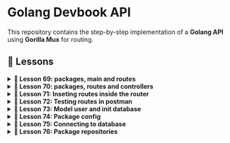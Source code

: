 # Golang Devbook API

This repository contains the step-by-step implementation of a **Golang API** using **Gorilla Mux** for routing.

## 🔹 Lessons

<details>
  <summary><strong>📌 Lesson 69: packages, main and routes</strong></summary>

### 1️⃣ Comands:
```sh
go mod init api
touch main.go
code main.go
go get github.com/gorilla/mux
mkdir src
cd src
mkdir router && cd router && touch router.go && code router.go
```
</details>

<details>
  <summary><strong>📌 Lesson 70: packages, routes and controllers</strong></summary>

### 1️⃣ Comands:
```sh
mkdir -p src/router/routes && touch src/router/routes/routes.go
code src/router/routes/routes.go
touch src/router/routes/user.go
code src/router/routes/user.go
mkdir -p src/controllers
touch src/controllers/usuarios.go
code src/controllers/usuarios.go

```
</details>

<details>
  <summary><strong>📌 Lesson 71: Inseting routes inside the router</strong></summary>
  Play the routes into the router

</details>

<details>
  <summary><strong>📌 Lesson 72: Testing routes in postman</strong></summary>

  ### 1️⃣ Comands:
```sh
mkdir postman
```
</details>

<details>
  <summary><strong>📌 Lesson 73: Model user and init database</strong></summary>

  ### 1️⃣ Comands:
```sh
mkdir -p src/models && touch src/models/user.go && code src/models/user.go
mkdir -p src/sql && touch src/sql/sql.sql && code src/sql/sql.sql
mysql -u golang -p
CREATE DATABASE IF NOT EXISTS devbook;
USE devbook;

DROP TABLE IF EXISTS users;

CREATE TABLE users (
    id INT AUTO_INCREMENT PRIMARY KEY,
    name VARCHAR(50) NOT NULL,
    nick VARCHAR(50) NOT NULL UNIQUE,
    email VARCHAR(50) NOT NULL UNIQUE,
    password VARCHAR(50) NOT NULL UNIQUE,
    created_in TIMESTAMP DEFAULT CURRENT_TIMESTAMP()
) ENGINE=INNODB;
desc users;
```
</details>

<details>
  <summary><strong>📌 Lesson 74: Package config</strong></summary>

  ### 1️⃣ Comands:
```sh
mkdir -p src/config && touch src/config/config.go && code src/config/config.go
touch .env && code .env
go get github.com/joho/godotenv
touch .env && code .env
touch .gitignore && code .gitignore
touch .env.example && code .env.example
```
</details>

<details>
  <summary><strong>📌 Lesson 75: Connecting to database</strong></summary>

  ### 1️⃣ Comands:
```sh
mkdir -p src/database && touch src/database/database.go && code src/database/database.go
go get github.com/go-sql-driver/mysql
```
</details>

<details>
  <summary><strong>📌 Lesson 76: Package repositories</strong></summary>

  ### 1️⃣ Comands:
```sh
mkdir -p src/repositories && touch src/repositories/users.go && code src/repositories/users.go
```
</details>

